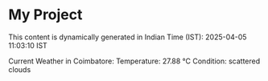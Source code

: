 # My Project

This content is dynamically generated in Indian Time (IST): 2025-04-05 11:03:10 IST


Current Weather in Coimbatore:
Temperature: 27.88 °C
Condition: scattered clouds
